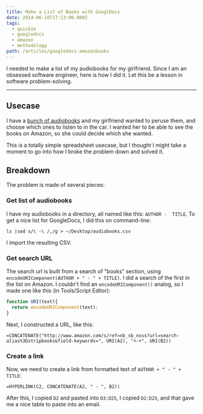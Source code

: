 ```yaml
---
title: Make a List of Books with GooglDocs
date: 2014-06-18T17:13:00.000Z
tags:
  - quickie
  - googledocs
  - amazon
  - methodology
path: /articles/googledocs-amazonbooks
---
```


I needed to make a list of my audiobooks for my girlfriend. Since I am an obsessed software engineer, here is how I did it. Let this be a lesson in software problem-solving.

---

## Usecase

I have a [bunch of audiobooks](https://docs.google.com/spreadsheets/d/1t0D8d-8HBzKDGGcDlIi7BIPHLI0wqmECkT0ob2DJ4r4) and my girlfriend wanted to peruse them, and choose which ones to listen to in the car.  I wanted her to be able to see the books on Amazon, so she could decide which she wanted.

This is a totally simple spreadsheet usecase, but I thought I might take a moment to go into how I broke the problem down and solved it.

## Breakdown

The problem is made of several pieces:

### Get list of audiobooks

I have my audiobooks in a directory, all named like this: `AUTHOR -  TITLE`. To get a nice list for GoogleDocs, I did this on command-line:

`ls |sed s/\ -\ /,/g > ~/Desktop/audiobooks.csv`

I import the resulting CSV.


### Get search URL

The search url is built from a search of "books" section, using `encodeURIComponent(AUTHOR + " - " + TITLE)`. I did a search of the first in the list on Amazon. I couldn't find an `encodeURIComponent()` analog, so I made one like this (in Tools/Script Editor):

```javascript
function URI(text){
  return encodeURIComponent(text);
}
```

Next, I constructed a URL, like this:

```
=CONCATENATE("http://www.amazon.com/s/ref=nb_sb_noss?url=search-alias%3Dstripbooks&field-keywords=", URI(A2), "+-+", URI(B2))
```


### Create a link

Now, we need to create  a link from formatted text of `AUTHOR + " - " + TITLE`:

```
=HYPERLINK(C2, CONCATENATE(A2, " - ", B2))
```

After this, I copied `D2` and pasted into `D3:D25`, I copied `D2:D25`, and that gave me a nice table to paste into an email.

